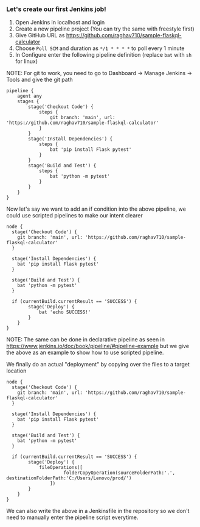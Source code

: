 ### Let's create our first Jenkins job!

1. Open Jenkins in localhost and login
2. Create a new pipeline project (You can try the same with freestyle first)
3. Give GitHub URL as https://github.com/raghav710/sample-flaskql-calculator
4. Choose `Poll SCM` and duration as `*/1 * * * *` to poll every 1 minute
5. In Configure enter the following pipeline definition (replace `bat` with `sh` for linux)

NOTE: For git to work, you need to go to Dashboard -> Manage Jenkins -> Tools and give the git path

```
pipeline {
    agent any
    stages {
        stage('Checkout Code') {
            steps {
                git branch: 'main', url: 'https://github.com/raghav710/sample-flaskql-calculator'
            }
        }
        stage('Install Dependencies') {
            steps {
                bat 'pip install Flask pytest'
            }
        }
        stage('Build and Test') {
            steps {
                bat 'python -m pytest'
            }
        }
    }
}
```

Now let's say we want to add an if condition into the above pipeline, we could use scripted pipelines to make our intent clearer

```
node {
  stage('Checkout Code') {
    git branch: 'main', url: 'https://github.com/raghav710/sample-flaskql-calculator'
  }

  stage('Install Dependencies') {
    bat 'pip install Flask pytest'
  }

  stage('Build and Test') {
    bat 'python -m pytest'
  }

  if (currentBuild.currentResult == 'SUCCESS') {
        stage('Deploy') {
            bat 'echo SUCCESS!' 
        }
    }
}
```

NOTE: The same can be done in declarative pipeline as seen in https://www.jenkins.io/doc/book/pipeline/#pipeline-example but we give the above as an example to show how to use scripted pipeline.

We finally do an actual "deployment" by copying over the files to a target location

```
node {
  stage('Checkout Code') {
    git branch: 'main', url: 'https://github.com/raghav710/sample-flaskql-calculator'
  }

  stage('Install Dependencies') {
    bat 'pip install Flask pytest'
  }

  stage('Build and Test') {
    bat 'python -m pytest'
  }

  if (currentBuild.currentResult == 'SUCCESS') {
        stage('Deploy') {
            fileOperations([
                     folderCopyOperation(sourceFolderPath:'.', destinationFolderPath:'C:/Users/Lenovo/prod/')
                ])
        }
    }
}
```

We can also write the above in a Jenkinsfile in the repository so we don't need to manually enter the pipeline script everytime.